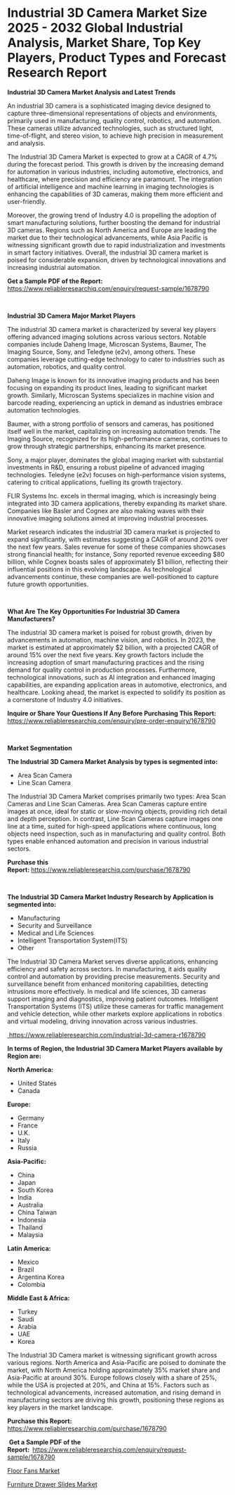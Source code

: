 <p><h1>Industrial 3D Camera Market Size 2025 - 2032 Global Industrial Analysis, Market Share, Top Key Players, Product Types and Forecast Research Report</h1></p><p><strong>Industrial 3D Camera Market Analysis and Latest Trends</strong></p>
<p><p>An industrial 3D camera is a sophisticated imaging device designed to capture three-dimensional representations of objects and environments, primarily used in manufacturing, quality control, robotics, and automation. These cameras utilize advanced technologies, such as structured light, time-of-flight, and stereo vision, to achieve high precision in measurement and analysis.</p><p>The Industrial 3D Camera Market is expected to grow at a CAGR of 4.7% during the forecast period. This growth is driven by the increasing demand for automation in various industries, including automotive, electronics, and healthcare, where precision and efficiency are paramount. The integration of artificial intelligence and machine learning in imaging technologies is enhancing the capabilities of 3D cameras, making them more efficient and user-friendly. </p><p>Moreover, the growing trend of Industry 4.0 is propelling the adoption of smart manufacturing solutions, further boosting the demand for industrial 3D cameras. Regions such as North America and Europe are leading the market due to their technological advancements, while Asia Pacific is witnessing significant growth due to rapid industrialization and investments in smart factory initiatives. Overall, the industrial 3D camera market is poised for considerable expansion, driven by technological innovations and increasing industrial automation.</p></p>
<p><strong>Get a Sample PDF of the Report:&nbsp;</strong> <a href="https://www.reliableresearchiq.com/enquiry/request-sample/1678790?utm_campaign=1141&utm_medium=2&utm_source=Github&utm_content=ia&utm_term=19022025&utm_id=industrial-3d-camera">https://www.reliableresearchiq.com/enquiry/request-sample/1678790</a></p>
<p>&nbsp;</p>
<p><strong>Industrial 3D Camera Major Market Players</strong></p>
<p><p>The industrial 3D camera market is characterized by several key players offering advanced imaging solutions across various sectors. Notable companies include Daheng Image, Microscan Systems, Baumer, The Imaging Source, Sony, and Teledyne (e2v), among others. These companies leverage cutting-edge technology to cater to industries such as automation, robotics, and quality control.</p><p>Daheng Image is known for its innovative imaging products and has been focusing on expanding its product lines, leading to significant market growth. Similarly, Microscan Systems specializes in machine vision and barcode reading, experiencing an uptick in demand as industries embrace automation technologies.</p><p>Baumer, with a strong portfolio of sensors and cameras, has positioned itself well in the market, capitalizing on increasing automation trends. The Imaging Source, recognized for its high-performance cameras, continues to grow through strategic partnerships, enhancing its market presence.</p><p>Sony, a major player, dominates the global imaging market with substantial investments in R&D, ensuring a robust pipeline of advanced imaging technologies. Teledyne (e2v) focuses on high-performance vision systems, catering to critical applications, fuelling its growth trajectory.</p><p>FLIR Systems Inc. excels in thermal imaging, which is increasingly being integrated into 3D camera applications, thereby expanding its market share. Companies like Basler and Cognex are also making waves with their innovative imaging solutions aimed at improving industrial processes.</p><p>Market research indicates the industrial 3D camera market is projected to expand significantly, with estimates suggesting a CAGR of around 20% over the next few years. Sales revenue for some of these companies showcases strong financial health; for instance, Sony reported revenue exceeding $80 billion, while Cognex boasts sales of approximately $1 billion, reflecting their influential positions in this evolving landscape. As technological advancements continue, these companies are well-positioned to capture future growth opportunities.</p></p>
<p>&nbsp;</p>
<p><strong>What Are The Key Opportunities For Industrial 3D Camera Manufacturers?</strong></p>
<p><p>The industrial 3D camera market is poised for robust growth, driven by advancements in automation, machine vision, and robotics. In 2023, the market is estimated at approximately $2 billion, with a projected CAGR of around 15% over the next five years. Key growth factors include the increasing adoption of smart manufacturing practices and the rising demand for quality control in production processes. Furthermore, technological innovations, such as AI integration and enhanced imaging capabilities, are expanding application areas in automotive, electronics, and healthcare. Looking ahead, the market is expected to solidify its position as a cornerstone of Industry 4.0 initiatives.</p></p>
<p><strong>Inquire or Share Your Questions If Any Before Purchasing This Report:</strong> <a href="https://www.reliableresearchiq.com/enquiry/pre-order-enquiry/1678790?utm_campaign=1141&utm_medium=2&utm_source=Github&utm_content=ia&utm_term=19022025&utm_id=industrial-3d-camera">https://www.reliableresearchiq.com/enquiry/pre-order-enquiry/1678790</a></p>
<p>&nbsp;</p>
<p><strong>Market Segmentation</strong></p>
<p><strong>The Industrial 3D Camera Market Analysis by types is segmented into:</strong></p>
<p><ul><li>Area Scan Camera</li><li>Line Scan Camera</li></ul></p>
<p><p>The Industrial 3D Camera Market comprises primarily two types: Area Scan Cameras and Line Scan Cameras. Area Scan Cameras capture entire images at once, ideal for static or slow-moving objects, providing rich detail and depth perception. In contrast, Line Scan Cameras capture images one line at a time, suited for high-speed applications where continuous, long objects need inspection, such as in manufacturing and quality control. Both types enable enhanced automation and precision in various industrial sectors.</p></p>
<p><strong>Purchase this Report:&nbsp;</strong><a href="https://www.reliableresearchiq.com/purchase/1678790?utm_campaign=1141&utm_medium=2&utm_source=Github&utm_content=ia&utm_term=19022025&utm_id=industrial-3d-camera">https://www.reliableresearchiq.com/purchase/1678790</a></p>
<p>&nbsp;</p>
<p><strong>The Industrial 3D Camera Market Industry Research by Application is segmented into:</strong></p>
<p><ul><li>Manufacturing</li><li>Security and Surveillance</li><li>Medical and Life Sciences</li><li>Intelligent Transportation System(ITS)</li><li>Other</li></ul></p>
<p><p>The Industrial 3D Camera Market serves diverse applications, enhancing efficiency and safety across sectors. In manufacturing, it aids quality control and automation by providing precise measurements. Security and surveillance benefit from enhanced monitoring capabilities, detecting intrusions more effectively. In medical and life sciences, 3D cameras support imaging and diagnostics, improving patient outcomes. Intelligent Transportation Systems (ITS) utilize these cameras for traffic management and vehicle detection, while other markets explore applications in robotics and virtual modeling, driving innovation across various industries.</p></p>
<p><a href="https://www.reliableresearchiq.com/industrial-3d-camera-r1678790?utm_campaign=1141&utm_medium=2&utm_source=Github&utm_content=ia&utm_term=19022025&utm_id=industrial-3d-camera">&nbsp;https://www.reliableresearchiq.com/industrial-3d-camera-r1678790</a></p>
<p><strong>In terms of Region, the Industrial 3D Camera Market Players available by Region are:</strong></p>
<p>
    <p> <strong> North America: </strong>
        <ul>
            <li>United States</li>
            <li>Canada</li>
        </ul>
        </p> 
    <p> <strong> Europe: </strong>
        <ul>
            <li>Germany</li>
            <li>France</li>
            <li>U.K.</li>
            <li>Italy</li>
            <li>Russia</li>
        </ul>
        </p> 
    <p> <strong> Asia-Pacific: </strong>
        <ul>
            <li>China</li>
            <li>Japan</li>
            <li>South Korea</li>
            <li>India</li>
            <li>Australia</li>
            <li>China Taiwan</li>
            <li>Indonesia</li>
            <li>Thailand</li>
            <li>Malaysia</li>
        </ul>
        </p> 
    <p> <strong> Latin America: </strong>
        <ul>
            <li>Mexico</li>
            <li>Brazil</li>
            <li>Argentina Korea</li>
            <li>Colombia</li>
        </ul>
        </p> 
    <p> <strong> Middle East & Africa: </strong>
        <ul>
            <li>Turkey</li>
            <li>Saudi</li>
            <li>Arabia</li>
            <li>UAE</li>
            <li>Korea</li>
        </ul>
    </p>
    </p>
<p><p>The Industrial 3D Camera market is witnessing significant growth across various regions. North America and Asia-Pacific are poised to dominate the market, with North America holding approximately 35% market share and Asia-Pacific at around 30%. Europe follows closely with a share of 25%, while the USA is projected at 20%, and China at 15%. Factors such as technological advancements, increased automation, and rising demand in manufacturing sectors are driving this growth, positioning these regions as key players in the market landscape.</p></p>
<p><strong>Purchase this Report: </strong><a href="https://www.reliableresearchiq.com/purchase/1678790?utm_campaign=1141&utm_medium=2&utm_source=Github&utm_content=ia&utm_term=19022025&utm_id=industrial-3d-camera">https://www.reliableresearchiq.com/purchase/1678790</a></p>
<p>&nbsp;<strong>Get a Sample PDF of the Report:&nbsp;&nbsp;</strong><a href="https://www.reliableresearchiq.com/enquiry/request-sample/1678790?utm_campaign=1141&utm_medium=2&utm_source=Github&utm_content=ia&utm_term=19022025&utm_id=industrial-3d-camera">https://www.reliableresearchiq.com/enquiry/request-sample/1678790</a></p>
<p><strong></strong></p>
<p><p><a href="https://github.com/dawudhort/Market-Research-Report-List-1/blob/main/floor-fans-market.md?utm_campaign=1141&utm_medium=2&utm_source=Github&utm_content=ia&utm_term=19022025&utm_id=industrial-3d-camera">Floor Fans Market</a></p><p><a href="https://github.com/juniordelafrance/Market-Research-Report-List-5/blob/main/furniture-drawer-slides-market.md?utm_campaign=1141&utm_medium=2&utm_source=Github&utm_content=ia&utm_term=19022025&utm_id=industrial-3d-camera">Furniture Drawer Slides Market</a></p></p>